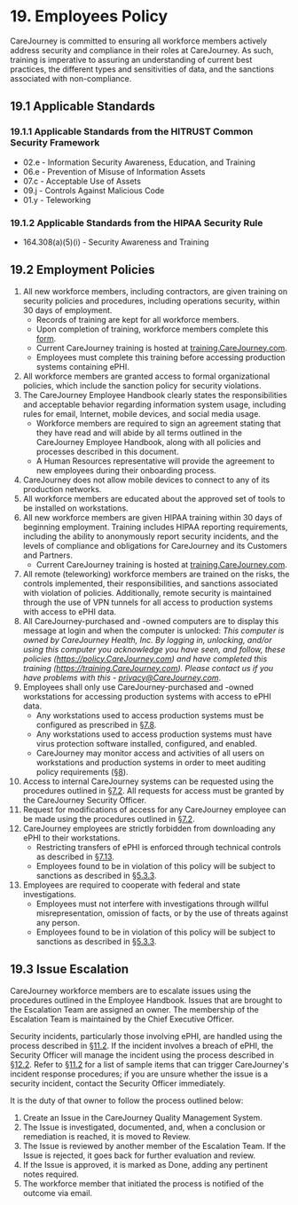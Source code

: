 # 19. Employees Policy

CareJourney is committed to ensuring all workforce members actively address security and compliance in their roles at CareJourney. As such, training is imperative to assuring an understanding of current best practices, the different types and sensitivities of data, and the sanctions associated with non-compliance.

## 19.1 Applicable Standards

### 19.1.1 Applicable Standards from the HITRUST Common Security Framework

* 02.e - Information Security Awareness, Education, and Training
* 06.e - Prevention of Misuse of Information Assets
* 07.c - Acceptable Use of Assets
* 09.j - Controls Against Malicious Code
* 01.y - Teleworking

### 19.1.2 Applicable Standards from the HIPAA Security Rule

* 164.308(a)(5)(i) - Security Awareness and Training

## 19.2 Employment Policies

1. All new workforce members, including contractors, are given training on security policies and procedures, including operations security, within 30 days of employment.
   * Records of training are kept for all workforce members.
   * Upon completion of training, workforce members complete this [form](https://docs.google.com/a/catalyze.io/forms/d/1bmEK3TidACj6ForBqGMaINPjIckv9ht28rtkGEQsBGs/viewform?usp=send_form).
   * Current CareJourney training is hosted at [training.CareJourney.com](https://training.CareJourney.com/).
   * Employees must complete this training before accessing production systems containing ePHI.
2. All workforce members are granted access to formal organizational policies, which include the sanction policy for security violations.
3. The CareJourney Employee Handbook clearly states the responsibilities and acceptable behavior regarding information system usage, including rules for email, Internet, mobile devices, and social media usage.
   * Workforce members are required to sign an agreement stating that they have read and will abide by all terms outlined in the CareJourney Employee Handbook, along with all policies and processes described in this document.
   * A Human Resources representative will provide the agreement to new employees during their onboarding process.
4. CareJourney does not allow mobile devices to connect to any of its production networks.
5. All workforce members are educated about the approved set of tools to be installed on workstations.
6. All new workforce members are given HIPAA training within 30 days of beginning employment. Training includes HIPAA reporting requirements, including the ability to anonymously report security incidents, and the levels of compliance and obligations for CareJourney and its Customers and Partners.
   * Current CareJourney training is hosted at [training.CareJourney.com](https://training.CareJourney.com/).
7. All remote (teleworking) workforce members are trained on the risks, the controls implemented, their responsibilities, and sanctions associated with violation of policies. Additionally, remote security is maintained through the use of VPN tunnels for all access to production systems with access to ePHI data.
8. All CareJourney-purchased and -owned computers are to display this message at login and when the computer is unlocked: *This computer is owned by CareJourney Health, Inc. By logging in, unlocking, and/or using this computer you acknowledge you have seen, and follow, these policies (https://policy.CareJourney.com) and have completed this training (https://training.CareJourney.com). Please contact us if you have problems with this - privacy@CareJourney.com*.
9. Employees shall only use CareJourney-purchased and -owned workstations for accessing production systems with access to ePHI data.
   * Any workstations used to access production systems must be configured as prescribed in [§7.8](#7.8-employee-workstation-use).
   * Any workstations used to access production systems must have virus protection software installed, configured, and enabled.
   * CareJourney may monitor access and activities of all users on workstations and production systems in order to meet auditing policy requirements ([§8](#8.-auditing-policy)).
10. Access to internal CareJourney systems can be requested using the procedures outlined in [§7.2](#7.2-access-establishment-and-modification). All requests for access must be granted by the CareJourney Security Officer.
11. Request for modifications of access for any CareJourney employee can be made using the procedures outlined in [§7.2](#7.2-access-establishment-and-modification).
12. CareJourney employees are strictly forbidden from downloading any ePHI to their workstations.
    * Restricting transfers of ePHI is enforced through technical controls as described in [§7.13](#7.13-access-to-ephi).
    * Employees found to be in violation of this policy will be subject to sanctions as described in [§5.3.3](#5.3-security-officer).
13. Employees are required to cooperate with federal and state investigations.
    * Employees must not interfere with investigations through willful misrepresentation, omission of facts, or by the use of threats against any person.
    * Employees found to be in violation of this policy will be subject to sanctions as described in [§5.3.3](#5.3-security-officer).

## 19.3 Issue Escalation

CareJourney workforce members are to escalate issues using the procedures outlined in the Employee Handbook. Issues that are brought to the Escalation Team are assigned an owner. The membership of the Escalation Team is maintained by the Chief Executive Officer.

Security incidents, particularly those involving ePHI, are handled using the process described in [§11.2](#11.2-incident-management-policies). If the incident involves a breach of ePHI, the Security Officer will manage the incident using the process described in [§12.2](#12.2-CareJourney-breach-policy). Refer to [§11.2](#11.2-incident-management-policies) for a list of sample items that can trigger CareJourney's incident response procedures; if you are unsure whether the issue is a security incident, contact the Security Officer immediately.

It is the duty of that owner to follow the process outlined below:

1. Create an Issue in the CareJourney Quality Management System.
2. The Issue is investigated, documented, and, when a conclusion or remediation is reached, it is moved to Review.
3. The Issue is reviewed by another member of the Escalation Team. If the Issue is rejected, it goes back for further evaluation and review.
4. If the Issue is approved, it is marked as Done, adding any pertinent notes required.
5. The workforce member that initiated the process is notified of the outcome via email.
